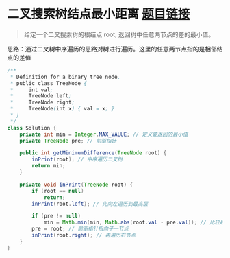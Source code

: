 ﻿# 二叉搜索树结点最小距离 [题目链接](https://leetcode-cn.com/problems/minimum-absolute-difference-in-bst/)
>给定一个二叉搜索树的根结点 root, 返回树中任意两节点的差的最小值。

思路：通过二叉树中序遍历的思路对树进行遍历。这里的任意两节点指的是相邻结点的差值
```java
/**
 * Definition for a binary tree node.
 * public class TreeNode {
 *     int val;
 *     TreeNode left;
 *     TreeNode right;
 *     TreeNode(int x) { val = x; }
 * }
 */
class Solution {
    private int min = Integer.MAX_VALUE; // 定义要返回的最小值
    private TreeNode pre; // 前驱指针

    public int getMinimumDifference(TreeNode root) {
        inPrint(root); // 中序遍历二叉树
        return min;
    }

    private void inPrint(TreeNode root) {
        if (root == null)
            return;
        inPrint(root.left); // 先向左遍历到最高层

        if (pre != null)
            min = Math.min(min, Math.abs(root.val - pre.val)); // 比较最小值和相邻节点的差值哪个更小
        pre = root; // 前驱指针指向子一节点
        inPrint(root.right); // 再遍历右节点
    }
}
```




